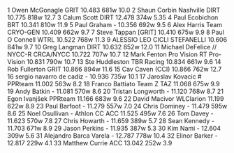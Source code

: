   1  Owen McGonagle  GRIT  10.483    681w  10.0  2  Shaun Corbin Nashville  DIRT  10.775    818w  12.7  3  Calum Scott  DIRT  12.478    374w  5.35  4  Paul Ecobichon  BRT  10.341    810w  11.9  5  Paul Graham  -  10.356    692w  9.5  6  Alex Harris  Team CRYO-GEN  10.409    662w  9.7  7  Steve Tappan  [GRIT]  10.410    675w  9.9  8  Paul O Connell  WTRL  10.522    768w  11.3  9  ALESSIO LEO  CICLI STEFANELLI  10.606    841w  9.7 10  Greg Langman  DIRT  10.632    852w  12.0 11  Michael DeFelice // NYCC-R  CRCA/NYCC  10.722    707w  10.7 12  Mark Fenton Pro Vision RT  Pro-Vision  10.831    790w  10.7 13  Ste Huddleston  TBR Racing  10.834    661w  9.6 14  Rob Fullerton  GRIT  10.866    894w  11.6 15  Cav Caven  (CCI)    10.866    762w  12.7 16  sergio navarro de cadiz  -  10.936    735w  10.1 17  Jaroslav Kovacic #  PPRteam  11.002    563w  8.2 18  Franco Battiato  Team Z TAZ  11.068    675w  9.9 19  Andy Batkin  -  11.081    570w  8.6 20  Tristan Longworth  -  11.120    768w  8.7 21  Egon Ivanjšek  PPRteam  11.166    683w  9.6 22  David Macivor  WLClarion  11.199    622w  8.9 23  Paul Barfoot  -  11.279    557w  7.0 24  Chris Dominey  -  11.479    595w  8.6 25  Noel Osullivan - Athlon CC  ACC  11.525    495w  7.6 26  Tom Davey  -  11.623    570w  7.8 27  Chris Howarth  -  11.659    389w  5.7 28  Sean Kennedy  -  11.703    671w  8.9 29  Jason Perkins  -  11.935    387w  5.3 30  Kim Nami  -  12.604    309w  5.6 31  Alejandro Barca Varela  -  12.787    778w  10.4 32  Elinor Barker  -  12.817    229w  4.1 33  Matthew Currie  ACC  13.042    252w  3.9